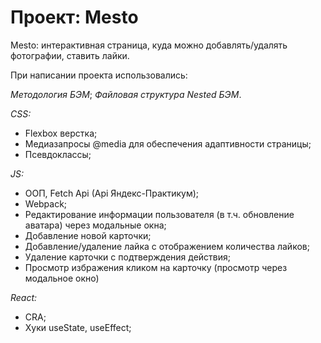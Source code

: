 # Проект: Mesto

Mesto: интерактивная страница, куда можно добавлять/удалять фотографии, ставить лайки.

При написании проекта использовались:

*Методология БЭМ*;
*Файловая структура Nested БЭМ*.

*CSS:*
* Flexbox верстка;
* Медиазапросы @media для обеспечения адаптивности страницы;
* Псевдоклассы;

*JS:*
* ООП, Fetch Api (Api Яндекс-Практикум);
* Webpack;
* Редактирование информации пользователя (в т.ч. обновление аватара) через модальные окна;
* Добавление новой карточки;
* Добавление/удаление лайка с отображением количества лайков;
* Удаление карточки с подтверждения действия;
* Просмотр избражения кликом на карточку (просмотр через модальное окно)

*React:*
* CRA;
* Хуки useState, useEffect;